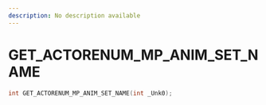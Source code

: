 ```yaml
---
description: No description available 
---
```


# GET_ACTORENUM_MP_ANIM_SET_NAME

```cpp
int GET_ACTORENUM_MP_ANIM_SET_NAME(int _Unk0);
```
